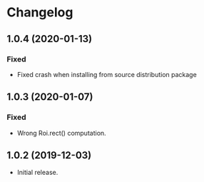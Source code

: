 # Changelog

## 1.0.4 (2020-01-13)
### Fixed
- Fixed crash when installing from source distribution package

## 1.0.3 (2020-01-07)
### Fixed
- Wrong Roi.rect() computation.

## 1.0.2 (2019-12-03)
- Initial release.